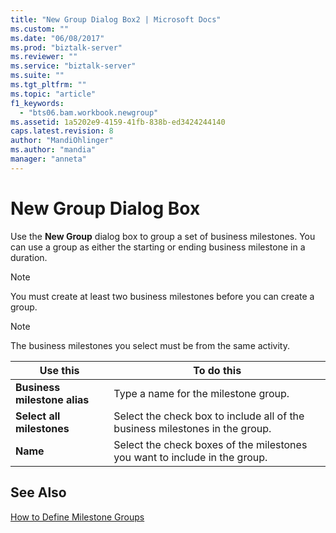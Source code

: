 ```yaml
---
title: "New Group Dialog Box2 | Microsoft Docs"
ms.custom: ""
ms.date: "06/08/2017"
ms.prod: "biztalk-server"
ms.reviewer: ""
ms.service: "biztalk-server"
ms.suite: ""
ms.tgt_pltfrm: ""
ms.topic: "article"
f1_keywords: 
  - "bts06.bam.workbook.newgroup"
ms.assetid: 1a5202e9-4159-41fb-838b-ed3424244140
caps.latest.revision: 8
author: "MandiOhlinger"
ms.author: "mandia"
manager: "anneta"
---
```

# New Group Dialog Box
Use the **New Group** dialog box to group a set of business milestones. You can use a group as either the starting or ending business milestone in a duration.  
  
> [!NOTE]
>  You must create at least two business milestones before you can create a group.  
  
> [!NOTE]
>  The business milestones you select must be from the same activity.  
  
|Use this|To do this|  
|--------------|----------------|  
|**Business milestone alias**|Type a name for the milestone group.|  
|**Select all milestones**|Select the check box to include all of the business milestones in the group.|  
|**Name**|Select the check boxes of the milestones you want to include in the group.|  
  
## See Also  
 [How to Define Milestone Groups](../core/how-to-define-milestone-groups.md)